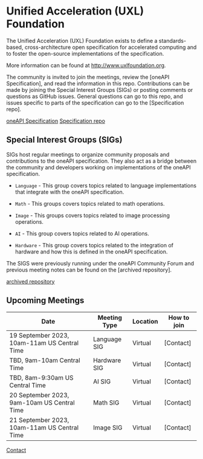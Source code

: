  Unified Acceleration (UXL) Foundation
======================================

The Unified Acceleration (UXL) Foundation exists to define a 
standards-based, cross-architecture open specification for 
accelerated computing and to foster the open-source implementations 
of the specification.

More information can be found at http://www.uxlfoundation.org.

The community is invited to join the meetings, review the [oneAPI
Specification], and read the information in this repo. Contributions
can be made by joining the Special Interest Groups (SIGs) or
posting comments or questions as GitHub issues. General questions can
go to this repo, and issues specific to parts of the specification can
go to the [Specification repo].

[oneAPI Specification](https://spec.oneapi.io)
[Specification repo](https://github.com/oneapi-src/oneapi-spec)

Special Interest Groups (SIGs)
------------------------------

SIGs host regular meetings to organize community proposals and
contributions to the oneAPI specification. They also act as a bridge
between the community and developers working on implementations of
the oneAPI specification.

* `Language` - This group covers topics related to
  language implementations that integrate with the oneAPI
  specification.

* `Math` - This groups covers topics related to math
  operations.

* `Image` - This groups covers topics related to image
  processing operations.

* `AI` - This group covers topics related to AI operations.

* `Hardware` - This group covers topics related to the
  integration of hardware and how this is defined in the oneAPI
  specification.

The SIGS were previously running under the oneAPI Community 
Forum and previous meeting notes can be found on the [archived 
repository].

[archived repository](https://github.com/oneapi-src/oneAPI-tab)

Upcoming Meetings
-----------------

| Date | Meeting Type | Location | How to join |
|------|--------------|----------|-------------|
| 19 September 2023, 10am-11am US Central Time | Language SIG | Virtual | [Contact] |
| TBD, 9am-10am Central Time | Hardware SIG | Virtual | [Contact] |
| TBD, 8am-9:30am US Central Time | AI SIG | Virtual | [Contact] |
| 20 September 2023, 9am-10am US Central Time | Math SIG | Virtual | [Contact] |
| 21 September 2023, 10am-11am US Central Time | Image SIG | Virtual | [Contact] |

[Contact](mailto:membership@uxlfoundation.com)